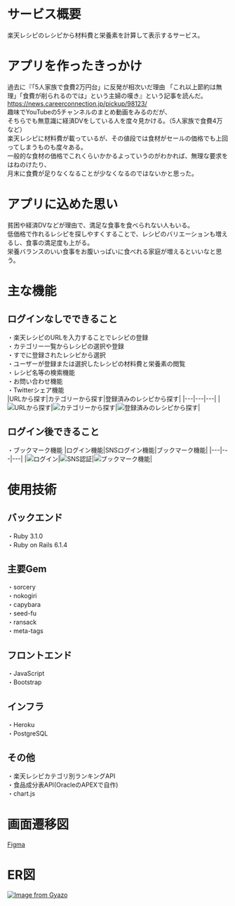 # サービス概要
楽天レシピのレシピから材料費と栄養素を計算して表示するサービス。

# アプリを作ったきっかけ
過去に『「5人家族で食費2万円台」に反発が相次いだ理由 「これ以上節約は無理」「食費が削られるのでは」という主婦の嘆き』という記事を読んだ。  
https://news.careerconnection.jp/pickup/98123/  
趣味でYouTubeの5チャンネルのまとめ動画をみるのだが、  
そちらでも無意識に経済DVをしている人を度々見かける。（5人家族で食費4万など）  
楽天レシピに材料費が載っているが、その値段では食材がセールの価格でも上回ってしまうものも度々ある。  
一般的な食材の価格でこれくらいかかるよっていうのがわかれば、無理な要求をはねのけたり、  
月末に食費が足りなくなることが少なくなるのではないかと思った。

# アプリに込めた思い
貧困や経済DVなどが理由で、満足な食事を食べられない人もいる。  
低価格で作れるレシピを探しやすくすることで、レシピのバリエーションも増えるし、食事の満足度も上がる。  
栄養バランスのいい食事をお腹いっぱいに食べれる家庭が増えるといいなと思う。

# 主な機能
## ログインなしでできること
・楽天レシピのURLを入力することでレシピの登録  
・カテゴリー一覧からレシピの選択や登録  
・すでに登録されたレシピから選択  
・ユーザーが登録または選択したレシピの材料費と栄養素の閲覧  
・レシピ名等の検索機能  
・お問い合わせ機能  
・Twitterシェア機能  
|URLから探す|カテゴリーから探す|登録済みのレシピから探す|
|---|---|---|
|![URLから探す](https://user-images.githubusercontent.com/89208789/163760370-259bb5b0-e0e1-4770-a6fd-fd366c54d61c.gif)|![カテゴリーから探す](https://user-images.githubusercontent.com/89208789/163760393-72426f81-0431-4973-89f2-6f6d98007d02.gif)|![登録済みのレシピから探す](https://user-images.githubusercontent.com/89208789/163760400-d4042f7e-89ad-4b52-b997-eb0db94312b7.gif)|  

## ログイン後できること
・ブックマーク機能
|ログイン機能|SNSログイン機能|ブックマーク機能|
|---|---|---|
|![ログイン](https://user-images.githubusercontent.com/89208789/163764019-ee3fb53b-9470-40a4-9a49-66dd7a912ef6.gif)|![SNS認証](https://user-images.githubusercontent.com/89208789/163764016-523f0c42-0ed0-4a9b-9c15-8ed799a45a03.gif)|![ブックマーク機能](https://user-images.githubusercontent.com/89208789/163764022-c985506d-8bed-417d-9d03-e8907424f317.gif)|  
# 使用技術
## バックエンド
・Ruby 3.1.0  
・Ruby on Rails 6.1.4

## 主要Gem
・sorcery  
・nokogiri  
・capybara  
・seed-fu  
・ransack  
・meta-tags  

## フロントエンド
・JavaScript  
・Bootstrap

## インフラ
・Heroku  
・PostgreSQL

## その他
・楽天レシピカテゴリ別ランキングAPI  
・食品成分表API(OracleのAPEXで自作)  
・chart.js

# 画面遷移図
[Figma](https://www.figma.com/file/DEMJHv3GKw0BrKaWAQhvK5/%E3%82%B9%E3%83%9E%E3%83%9B?node-id=2%3A10)

# ER図
[![Image from Gyazo](https://i.gyazo.com/378a1a9865749ad4db63637b29ca9cf0.png)](https://gyazo.com/378a1a9865749ad4db63637b29ca9cf0)

